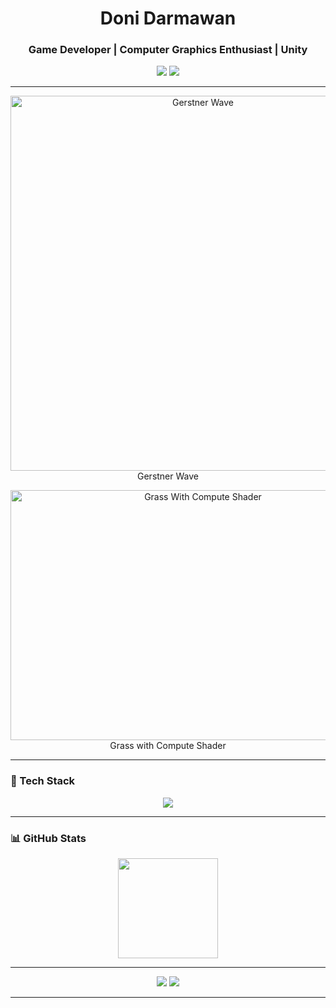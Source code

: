 <h1 align="center">Doni Darmawan</h1>
<h3 align="center">Game Developer | Computer Graphics Enthusiast | Unity </h3>
<p align="center">
  <a href="https://linkedin.com/in/doni-ahmad-darmawan/"><img src="https://img.shields.io/badge/LinkedIn-0077B5?logo=linkedin&logoColor=white" /></a>
  <!-- <a href="https://twitter.com/TuanDoni"><img src="https://img.shields.io/badge/Twitter-1DA1F2?logo=twitter&logoColor=white" /></a> -->
  <a href="https://doniahmad.itch.io/"><img src="https://img.shields.io/badge/Itch.io-FA5C5C?logo=itchdotio&logoColor=white" /></a>
</p>

---
<p align="center">
  <img src="https://github.com/donigna/donigna/blob/master/GerstnerWaterGif.gif?raw=true" width="600" alt="Gerstner Wave">
  </br>
  Gerstner Wave
</p>
<p align="center">
  <img src="https://github.com/donigna/donigna/blob/master/GrassGif.gif?raw=true" width="600" height="400" alt="Grass With Compute Shader">
  </br>
  Grass with Compute Shader
</p>

---

### 🧰 Tech Stack
<p align="center">
  <img src="https://skillicons.dev/icons?i=unity,godot,cs,cpp,blender,git,vscode" />
</p>

---

### 📊 GitHub Stats
<p align="center">
  <!-- <img src="https://github-readme-stats.vercel.app/api?username=donigna&show_icons=true&theme=tokyonight" height="160"/> -->
  <img src="https://github-readme-streak-stats.herokuapp.com/?user=donigna&theme=tokyonight" height="160"/>
</p>

---
<p align="center">
  <a href="https://linkedin.com/in/doni-ahmad-darmawan/"><img src="https://img.shields.io/badge/LinkedIn-0077B5?logo=linkedin&logoColor=white" /></a>
  <!-- <a href="https://twitter.com/TuanDoni"><img src="https://img.shields.io/badge/Twitter-1DA1F2?logo=twitter&logoColor=white" /></a> -->
  <a href="https://doniahmad.itch.io/"><img src="https://img.shields.io/badge/Itch.io-FA5C5C?logo=itchdotio&logoColor=white" /></a>
</p>

---
